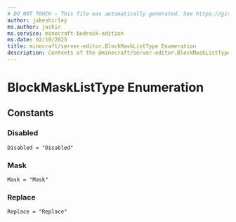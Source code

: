 ```yaml
---
# DO NOT TOUCH — This file was automatically generated. See https://github.com/mojang/minecraftapidocsgenerator to modify descriptions, examples, etc.
author: jakeshirley
ms.author: jashir
ms.service: minecraft-bedrock-edition
ms.date: 02/10/2025
title: minecraft/server-editor.BlockMaskListType Enumeration
description: Contents of the @minecraft/server-editor.BlockMaskListType enumeration.
---
```

# BlockMaskListType Enumeration

## Constants
### **Disabled**
`Disabled = "Disabled"`
### **Mask**
`Mask = "Mask"`
### **Replace**
`Replace = "Replace"`
